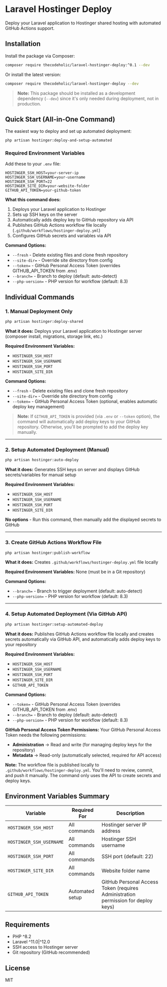 # Laravel Hostinger Deploy

Deploy your Laravel application to Hostinger shared hosting with automated GitHub Actions support.

## Installation

Install the package via Composer:

```bash
composer require thecodeholic/laravel-hostinger-deploy:^0.1 --dev
```

Or install the latest version:

```bash
composer require thecodeholic/laravel-hostinger-deploy --dev
```

> **Note:** This package should be installed as a development dependency (`--dev`) since it's only needed during deployment, not in production.

## Quick Start (All-in-One Command)

The easiest way to deploy and set up automated deployment:

```bash
php artisan hostinger:deploy-and-setup-automated
```

### Required Environment Variables

Add these to your `.env` file:

```env
HOSTINGER_SSH_HOST=your-server-ip
HOSTINGER_SSH_USERNAME=your-username
HOSTINGER_SSH_PORT=22
HOSTINGER_SITE_DIR=your-website-folder
GITHUB_API_TOKEN=your-github-token
```

**What this command does:**
1. Deploys your Laravel application to Hostinger
2. Sets up SSH keys on the server
3. Automatically adds deploy key to GitHub repository via API
4. Publishes GitHub Actions workflow file locally (`.github/workflows/hostinger-deploy.yml`)
5. Configures GitHub secrets and variables via API

**Command Options:**
- `--fresh` - Delete existing files and clone fresh repository
- `--site-dir=` - Override site directory from config
- `--token=` - GitHub Personal Access Token (overrides GITHUB_API_TOKEN from .env)
- `--branch=` - Branch to deploy (default: auto-detect)
- `--php-version=` - PHP version for workflow (default: 8.3)

## Individual Commands

### 1. Manual Deployment Only

```bash
php artisan hostinger:deploy-shared
```

**What it does:** Deploys your Laravel application to Hostinger server (composer install, migrations, storage link, etc.)

**Required Environment Variables:**
- `HOSTINGER_SSH_HOST`
- `HOSTINGER_SSH_USERNAME`
- `HOSTINGER_SSH_PORT`
- `HOSTINGER_SITE_DIR`

**Command Options:**
- `--fresh` - Delete existing files and clone fresh repository
- `--site-dir=` - Override site directory from config
- `--token=` - GitHub Personal Access Token (optional, enables automatic deploy key management)

> **Note:** If `GITHUB_API_TOKEN` is provided (via `.env` or `--token` option), the command will automatically add deploy keys to your GitHub repository. Otherwise, you'll be prompted to add the deploy key manually.

---

### 2. Setup Automated Deployment (Manual)

```bash
php artisan hostinger:auto-deploy
```

**What it does:** Generates SSH keys on server and displays GitHub secrets/variables for manual setup

**Required Environment Variables:**
- `HOSTINGER_SSH_HOST`
- `HOSTINGER_SSH_USERNAME`
- `HOSTINGER_SSH_PORT`
- `HOSTINGER_SITE_DIR`

**No options** - Run this command, then manually add the displayed secrets to GitHub

---

### 3. Create GitHub Actions Workflow File

```bash
php artisan hostinger:publish-workflow
```

**What it does:** Creates `.github/workflows/hostinger-deploy.yml` file locally

**Required Environment Variables:** None (must be in a Git repository)

**Command Options:**
- `--branch=` - Branch to trigger deployment (default: auto-detect)
- `--php-version=` - PHP version for workflow (default: 8.3)

---

### 4. Setup Automated Deployment (Via GitHub API)

```bash
php artisan hostinger:setup-automated-deploy
```

**What it does:** Publishes GitHub Actions workflow file locally and creates secrets automatically via GitHub API, and automatically adds deploy keys to your repository

**Required Environment Variables:**
- `HOSTINGER_SSH_HOST`
- `HOSTINGER_SSH_USERNAME`
- `HOSTINGER_SSH_PORT`
- `HOSTINGER_SITE_DIR`
- `GITHUB_API_TOKEN`

**Command Options:**
- `--token=` - GitHub Personal Access Token (overrides GITHUB_API_TOKEN from .env)
- `--branch=` - Branch to deploy (default: auto-detect)
- `--php-version=` - PHP version for workflow (default: 8.3)

**GitHub Personal Access Token Permissions:**
Your GitHub Personal Access Token needs the following permissions:
- **Administration** → Read and write (for managing deploy keys for the repository)
- **Metadata** → Read-only (automatically selected, required for API access)

**Note:** The workflow file is published locally to `.github/workflows/hostinger-deploy.yml`. You'll need to review, commit, and push it manually. The command only uses the API to create secrets and deploy keys.

## Environment Variables Summary

| Variable | Required For | Description |
|----------|--------------|-------------|
| `HOSTINGER_SSH_HOST` | All commands | Hostinger server IP address |
| `HOSTINGER_SSH_USERNAME` | All commands | Hostinger SSH username |
| `HOSTINGER_SSH_PORT` | All commands | SSH port (default: 22) |
| `HOSTINGER_SITE_DIR` | All commands | Website folder name |
| `GITHUB_API_TOKEN` | Automated setup | GitHub Personal Access Token (requires Administration permission for deploy keys) |

## Requirements

- PHP ^8.2
- Laravel ^11.0|^12.0
- SSH access to Hostinger server
- Git repository (GitHub recommended)

## License

MIT
